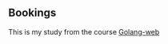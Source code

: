 ## Bookings

This is my study from the course [Golang-web](https://www.udemy.com/course/building-modern-web-applications-with-go/)